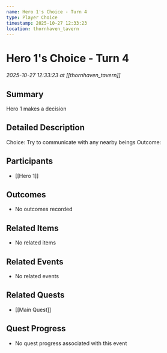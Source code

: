 ```yaml
---
name: Hero 1's Choice - Turn 4
type: Player Choice
timestamp: 2025-10-27 12:33:23
location: thornhaven_tavern
---
```


# Hero 1's Choice - Turn 4

*2025-10-27 12:33:23 at [[thornhaven_tavern]]*

## Summary
Hero 1 makes a decision

## Detailed Description
Choice: Try to communicate with any nearby beings
Outcome: 

## Participants
- [[Hero 1]]

## Outcomes
- No outcomes recorded

## Related Items
- No related items

## Related Events
- No related events

## Related Quests
- [[Main Quest]]

## Quest Progress
- No quest progress associated with this event
